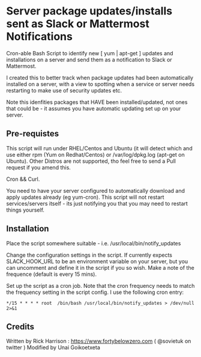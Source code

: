 # Server package updates/installs sent as Slack or Mattermost Notifications

Cron-able Bash Script to identify new [ yum | apt-get ] updates and installations on a server and send them as a notification to Slack or Mattermost.

I created this to better track when package updates had been automatically installed on a server, with a view to spotting
when a service or server needs restarting to make use of security updates etc.

Note this idenfities packages that HAVE been installed/updated, not ones that could be - it assumes you have automatic updating set up on your server.

## Pre-requistes

This script will run under RHEL/Centos and Ubuntu (it will detect which and use either rpm (Yum on Redhat/Centos) or /var/log/dpkg.log (apt-get on Ubuntu). Other Distros are not supported, tho feel free to send a Pull request if you amend this.

Cron && Curl.

You need to have your server configured to automatically download and apply updates already (eg yum-cron). This script will not restart services/servers itself - its just notifying you that you may need to restart things yourself.

## Installation

Place the script somewhere suitable - i.e. /usr/local/bin/notify_updates

Change the configuration settings in the script. If currently expects SLACK_HOOK_URL to be an environment variable on your server, but you can uncomment and define it in the script if you so wish. Make a note of the frequence (default is every 15 mins).

Set up the script as a cron job. Note that the cron frequency needs to match the frequency setting in the script config.
I use the following cron entry:
```
*/15 * * * * root  /bin/bash /usr/local/bin/notify_updates > /dev/null 2>&1
```

## Credits

Written by Rick Harrison : https://www.fortybelowzero.com ( @sovietuk on twitter )
Modified by Unai Goikoetxeta
